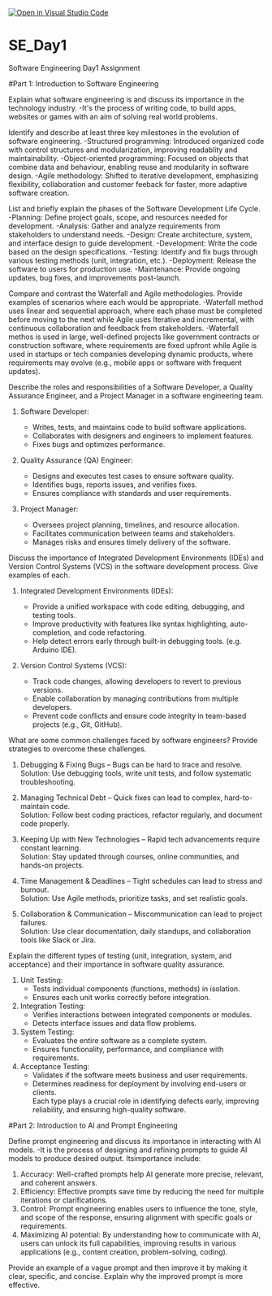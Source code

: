 [![Open in Visual Studio Code](https://classroom.github.com/assets/open-in-vscode-2e0aaae1b6195c2367325f4f02e2d04e9abb55f0b24a779b69b11b9e10269abc.svg)](https://classroom.github.com/online_ide?assignment_repo_id=18376221&assignment_repo_type=AssignmentRepo)
# SE_Day1
Software Engineering Day1 Assignment

#Part 1: Introduction to Software Engineering

Explain what software engineering is and discuss its importance in the technology industry.
-It's the process of writing code, to build apps, websites or games with an aim of solving real world problems.

Identify and describe at least three key milestones in the evolution of software engineering.
-Structured programming: Introduced organized code with control structures and modularization, improving readablity and maintainability.
-Object-oriented programming: Focused on objects that combine data and behaviour, enabling reuse and modularity in software design.
-Agile methodology: Shifted to iterative development, emphasizing flexibility, collaboration and customer feeback for faster, more adaptive software creation.

List and briefly explain the phases of the Software Development Life Cycle.
-Planning: Define project goals, scope, and resources needed for development.
-Analysis: Gather and analyze requirements from stakeholders to understand needs.
-Design: Create architecture, system, and interface design to guide development.
-Development: Write the code based on the design specifications.
-Testing: Identify and fix bugs through various testing methods (unit, integration, etc.).
-Deployment: Release the software to users for production use.
-Maintenance: Provide ongoing updates, bug fixes, and improvements post-launch.

Compare and contrast the Waterfall and Agile methodologies. Provide examples of scenarios where each would be appropriate.
-Waterfall method uses linear and sequential approach, where each phase must be completed before moving to the next while Agile uses Iterative and incremental, with continuous collaboration and feedback from stakeholders.
-Waterfall methos is used in large, well-defined projects like government contracts or construction software, where requirements are fixed upfront while Agile is used in startups or tech companies developing dynamic products, where requirements may evolve (e.g., mobile apps or software with frequent updates).


Describe the roles and responsibilities of a Software Developer, a Quality Assurance Engineer, and a Project Manager in a software engineering team.
1. Software Developer:  
   - Writes, tests, and maintains code to build software applications.  
   - Collaborates with designers and engineers to implement features.  
   - Fixes bugs and optimizes performance.

2. Quality Assurance (QA) Engineer:
   - Designs and executes test cases to ensure software quality.  
   - Identifies bugs, reports issues, and verifies fixes.  
   - Ensures compliance with standards and user requirements.

3. Project Manager:
   - Oversees project planning, timelines, and resource allocation.  
   - Facilitates communication between teams and stakeholders.  
   - Manages risks and ensures timely delivery of the software.


Discuss the importance of Integrated Development Environments (IDEs) and Version Control Systems (VCS) in the software development process. Give examples of each.
1. Integrated Development Environments (IDEs):
   - Provide a unified workspace with code editing, debugging, and testing tools.  
   - Improve productivity with features like syntax highlighting, auto-completion, and code refactoring.  
   - Help detect errors early through built-in debugging tools. (e.g. Arduino IDE).

2. Version Control Systems (VCS):  
   - Track code changes, allowing developers to revert to previous versions.  
   - Enable collaboration by managing contributions from multiple developers.  
   - Prevent code conflicts and ensure code integrity in team-based projects (e.g., Git, GitHub).  


What are some common challenges faced by software engineers? Provide strategies to overcome these challenges.  
1. Debugging & Fixing Bugs – Bugs can be hard to trace and resolve.  
   Solution: Use debugging tools, write unit tests, and follow systematic troubleshooting.  

2. Managing Technical Debt – Quick fixes can lead to complex, hard-to-maintain code.  
   Solution: Follow best coding practices, refactor regularly, and document code properly.  

3. Keeping Up with New Technologies – Rapid tech advancements require constant learning.  
   Solution: Stay updated through courses, online communities, and hands-on projects.  

4. Time Management & Deadlines – Tight schedules can lead to stress and burnout.  
   Solution: Use Agile methods, prioritize tasks, and set realistic goals.  

5. Collaboration & Communication – Miscommunication can lead to project failures.  
   Solution: Use clear documentation, daily standups, and collaboration tools like Slack or Jira.  


Explain the different types of testing (unit, integration, system, and acceptance) and their importance in software quality assurance.
1. Unit Testing:  
   - Tests individual components (functions, methods) in isolation.  
   - Ensures each unit works correctly before integration.  
2. Integration Testing:
   - Verifies interactions between integrated components or modules.  
   - Detects interface issues and data flow problems.  
3. System Testing:
   - Evaluates the entire software as a complete system.  
   - Ensures functionality, performance, and compliance with requirements.  
4. Acceptance Testing:
   - Validates if the software meets business and user requirements.  
   - Determines readiness for deployment by involving end-users or clients.  
Each type plays a crucial role in identifying defects early, improving reliability, and ensuring high-quality software.

#Part 2: Introduction to AI and Prompt Engineering


Define prompt engineering and discuss its importance in interacting with AI models.
-It is the process of designing and refining prompts to guide AI models to produce desired output. Itsimportance include:
1. Accuracy: Well-crafted prompts help AI generate more precise, relevant, and coherent answers.
2. Efficiency: Effective prompts save time by reducing the need for multiple iterations or clarifications.
3. Control: Prompt engineering enables users to influence the tone, style, and scope of the response, ensuring alignment with specific goals or requirements.
4. Maximizing AI potential: By understanding how to communicate with AI, users can unlock its full capabilities, improving results in various applications (e.g., content creation, problem-solving, coding).



Provide an example of a vague prompt and then improve it by making it clear, specific, and concise. Explain why the improved prompt is more effective.
